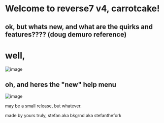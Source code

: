 # Welcome to reverse7 v4, carrotcake!

## ok, but whats new, and what are the quirks and features???? (doug demuro reference)
# well,

![image](https://github.com/StefanTheFork/reverse7/assets/124001257/5c115eae-478e-49e5-a4bd-a7f353a01160)

## oh, and heres the "new" help menu

![image](https://github.com/StefanTheFork/reverse7/assets/124001257/0038f2d9-2da0-45b9-a826-61db060dc551)

may be a small release, but whatever.

made by yours truly, stefan aka bkgrnd aka stefanthefork


